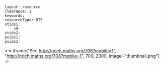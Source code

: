````
layout: resource
clearance: 1
keywords:
resourceType: RT5
stids1: 
  - n9
stids2:
pvids1:
pvids2:

````

<:= iframe("See http://nrich.maths.org/708?mobile=1", "http://nrich.maths.org/708?mobile=1", 700, 2300, image="thumbnail.png") :>

